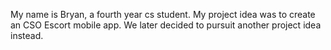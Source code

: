 My name is Bryan, a fourth year cs student. My project idea was to create an CSO Escort mobile app. We later decided to pursuit another project idea instead.
